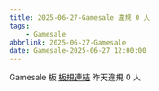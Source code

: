 ```yaml
---
title: 2025-06-27-Gamesale 違規 0 人
tags:
    - Gamesale
abbrlink: 2025-06-27-Gamesale
date: Gamesale-2025-06-27 12:00:00
---
```

Gamesale 板 [板規連結](https://www.ptt.cc/bbs/Gossiping/M.1637425085.A.07D.html)
昨天違規 0 人
